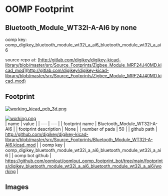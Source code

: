 # OOMP Footprint  
## Bluetooth_Module_WT32I-A-AI6  by none  
  
oomp key: oomp_digikey_bluetooth_module_wt32i_a_ai6_bluetooth_module_wt32i_a_ai6  
  
source repo at: [http://gitlab.com/digikey/digikey-kicad-library/blob/master/src/Source_Footprints/Zigbee_Module_MRF24J40MD.kicad_mod](http://gitlab.com/digikey/digikey-kicad-library/blob/master/src/Source_Footprints/Zigbee_Module_MRF24J40MD.kicad_mod)  
## Footprint  
  
[![working_kicad_pcb_3d.png](working_kicad_pcb_3d_600.png)](working_kicad_pcb_3d.png)  
  
[![working.png](working_600.png)](working.png)  
| name | value | 
| --- | --- | 
| footprint name | Bluetooth_Module_WT32I-A-AI6 | 
| footprint description | None | 
| number of pads | 50 | 
| github path | http://github.com/digikey/digikey-kicad-library/blob/master/src/Source_Footprints/Bluetooth_Module_WT32I-A-AI6.kicad_mod | 
| oomp key | oomp_digikey_bluetooth_module_wt32i_a_ai6_bluetooth_module_wt32i_a_ai6 | 
| oomp bot github | https://github.com/oomlout/oomlout_oomp_footprint_bot/tree/main/footprints/digikey_bluetooth_module_wt32i_a_ai6_bluetooth_module_wt32i_a_ai6/working | 
## Images  
